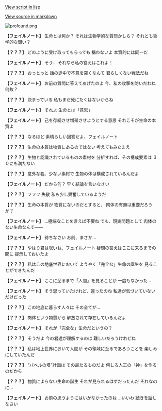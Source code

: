 [View script in lisp](../scripts/101102050.txt)

[View source in markdown](101102050.md)

![profound.png](../images/backgrounds/profound.png)

**【フェイルノート】**
生命とは何か？
それは生物学的な質問かしら？
それとも哲学的な問い？

**【？？？】**
どのように受け取ってもらっても
構わないよ
本質的には同一だ

**【フェイルノート】**
そう…
それなら私の答えはこれよ！

**【？？？】**
おっとっと
話の途中で不意を突くなんて
君らしくない戦法だね

**【フェイルノート】**
お前の質問に答えてあげたのよ
今、私の攻撃を防いだわね
何故？

**【？？？】**
決まっている
私もまだ死にたくはないからね

**【フェイルノート】**
それよ
生命とは「意思」

**【フェイルノート】**
己を存続させ増殖させようとする意思
それこそが生命の本質よ

**【？？？】**
なるほど
素晴らしい回答だよ、フェイルノート

**【？？？】**
生命の本質は物質にあるのではない
考えてもみたまえ

**【？？？】**
生物と認識されているものの素材を
分析すれば、その構成要素は
３０にも満たない

**【？？？】**
意外な程、少ない素材で
生物の体は構成されているんだよ

**【フェイルノート】**
だから何？
早く結論を言いなさい

**【？？？】**
フフフ
失敬
私も少し興奮しているようだ

**【？？？】**
生命の本質が
物質にないのだとすると、
肉体の有無は重要だろうか？

**【フェイルノート】**
…極端なことを言えば不要ね
でも、現実問題として
肉体のない生命なんて――

**【フェイルノート】**
待ちなさい
お前、まさか…

**【？？？】**
やはり君は聡いね、フェイルノート
疑問の答えはここに来るまでの間に
提示しておいたよ

**【？？？】**
私はこの地底世界において
ようやく「完全な」生命の誕生を
見ることができたんだ

**【フェイルノート】**
ここに至るまで「人間」を見ることが
一度もなかった…

**【フェイルノート】**
そう思っていたけれど、違ったのね
私達が気づいていないだけだった

**【？？？】**
この地底に暮らす人々は
その全てが…

**【？？？】**
肉体という物質から
解放されて存在しているんだよ

**【フェイルノート】**
それが「完全な」生命だというの？

**【？？？】**
そうだよ
今の君達が理解するのは
難しいだろうけれどね

**【？？？】**
私は地上世界において人間が
その領域に至るであろうことを
楽しみにしていたんだ

**【？？？】**
“バベルの塔”計画は
その最たるものだよ
何しろ人工の「神」を作るのだから

**【？？？】**
物質によらない生命の誕生
それが見られるはずだったんだ
それなのに…

**【フェイルノート】**
お前の思うようにはいかなかったのね
…いいわ
続きを話しなさい